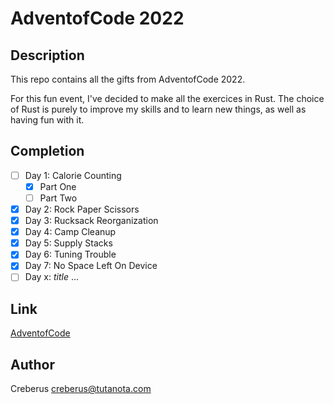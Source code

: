 # AdventofCode 2022

## Description

This repo contains all the gifts from AdventofCode 2022.

For this fun event, I've decided to make all the exercices in Rust.
The choice of Rust is purely to improve my skills and to learn new things, as well as having fun with it.

## Completion

- [ ] Day 1: Calorie Counting
    - [x] Part One
    - [ ] Part Two
- [x] Day 2: Rock Paper Scissors
- [x] Day 3: Rucksack Reorganization
- [x] Day 4: Camp Cleanup
- [x] Day 5: Supply Stacks
- [x] Day 6: Tuning Trouble
- [x] Day 7: No Space Left On Device
- [ ] Day x: *title*
...

## Link
[AdventofCode](https://adventofcode.com/2022)

## Author
Creberus <creberus@tutanota.com>
